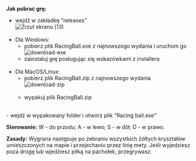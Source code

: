 <b>Jak pobrać grę:</b>
 - wejdź w zakładkę "releases" <br>
 ![Zrzut ekranu (13)](https://user-images.githubusercontent.com/63149997/134785023-84ef2299-dc18-4e0f-b6dd-31ed2b7b0bc0.png)
<br><br>
- Dla Windows: <br>
  - pobierz plik RacingBall.exe z najnowszego wydania i uruchom go<br>
 ![download-exe](https://user-images.githubusercontent.com/63149997/134816315-a74607a6-0af9-4730-8a05-1c45e8b9f12d.png)
  - zainstaluj grę posługując się wskazówkami z installera
<br><br>
- Dla MacOS/Linux: <br>
  - pobierz plik RacingBall.zip z najnowszego wydania <br>
 ![download-zip](https://user-images.githubusercontent.com/63149997/134816432-c1fa9ac6-dc91-40ef-847f-f72d65796a3d.png)
<br><br>
  - wypakuj plik RacingBall.zip
<br>
  - wejdź w wypakowany folder i otwórz plik "Racing ball.exe" <br>


<b>Sterowanie:</b>
 W - do przodu;
 A - w lewo;
 S - w dół;
 D - w prawo.
 
<b>Zasady:</b>
Wygrana następuje po zebraniu wszystkich żółtych kryształów umieszczonych na mapie i przejechaniu przez linię mety.
Jeśli wyjedziesz poza drogę lub wjedziesz piłką na pachołek, przegrywasz.

